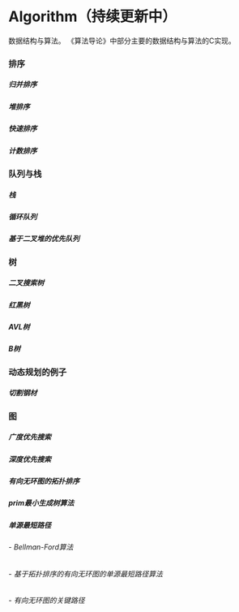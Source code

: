 ﻿# Algorithm（持续更新中）
数据结构与算法。
《算法导论》中部分主要的数据结构与算法的C实现。

### 排序
##### 归并排序
##### 堆排序
##### 快速排序
##### 计数排序

### 队列与栈
##### 栈
##### 循环队列
##### 基于二叉堆的优先队列

### 树
##### 二叉搜索树
##### 红黑树
##### AVL树
##### B树

### 动态规划的例子
##### 切割钢材

### 图
##### 广度优先搜索
##### 深度优先搜索
##### 有向无环图的拓扑排序
##### prim最小生成树算法
##### 单源最短路径
###### - Bellman-Ford算法
###### - 基于拓扑排序的有向无环图的单源最短路径算法
###### - 有向无环图的关键路径
